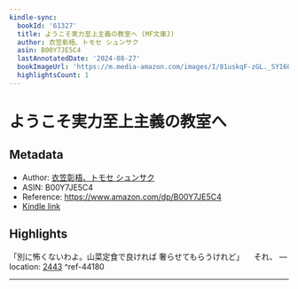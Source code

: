 ```yaml
---
kindle-sync:
  bookId: '61327'
  title: ようこそ実力至上主義の教室へ (MF文庫J)
  author: 衣笠彰梧、トモセ シュンサク
  asin: B00Y7JE5C4
  lastAnnotatedDate: '2024-08-27'
  bookImageUrl: 'https://m.media-amazon.com/images/I/81uskqF-zGL._SY160.jpg'
  highlightsCount: 1
---
```

# ようこそ実力至上主義の教室へ
## Metadata
* Author: [衣笠彰梧、トモセ シュンサク](https://www.amazon.comundefined)
* ASIN: B00Y7JE5C4
* Reference: https://www.amazon.com/dp/B00Y7JE5C4
* [Kindle link](kindle://book?action=open&asin=B00Y7JE5C4)

## Highlights
「別に怖くないわよ。山菜定食で良ければ 奢らせてもらうけれど」 　それ、 — location: [2443](kindle://book?action=open&asin=B00Y7JE5C4&location=2443) ^ref-44180

---

